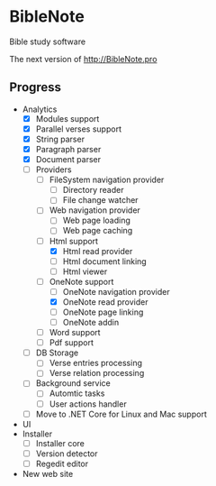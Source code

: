 # BibleNote

Bible study software

The next version of http://BibleNote.pro

## Progress
- Analytics
  - [x] Modules support
  - [x] Parallel verses support
  - [x] String parser
  - [x] Paragraph parser
  - [x] Document parser
  - [ ] Providers
    - [ ] FileSystem navigation provider
      - [ ] Directory reader
      - [ ] File change watcher      
    - [ ] Web navigation provider
      - [ ] Web page loading
      - [ ] Web page caching
    - [ ] Html support
      - [x] Html read provider    
      - [ ] Html document linking
      - [ ] Html viewer
    - [ ] OneNote support
      - [ ] OneNote navigation provider
      - [x] OneNote read provider
      - [ ] OneNote page linking
      - [ ] OneNote addin
    - [ ] Word support
    - [ ] Pdf support
  - [ ] DB Storage
    - [ ] Verse entries processing
    - [ ] Verse relation processing
  - [ ] Background service
    - [ ] Automtic tasks
    - [ ] User actions handler
  - [ ] Move to .NET Core for Linux and Mac support
- UI
- Installer
  - [ ] Installer core
  - [ ] Version detector
  - [ ] Regedit editor  
- New web site
